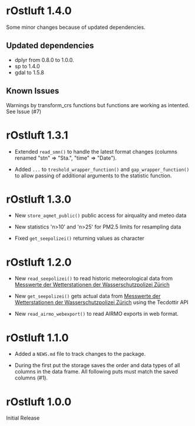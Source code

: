 # rOstluft 1.4.0

Some minor changes because of updated dependencies.

## Updated dependencies
  * dplyr from 0.8.0 to 1.0.0.
  * sp to 1.4.0
  * gdal to 1.5.8
    
## Known Issues

Warnings by transform_crs functions but functions are working as intented. See Issue (#7)


# rOstluft 1.3.1

* Extended `read_smn()` to handle the latest format changes (columns renamed "stn" => "Sta.", "time" => "Date").

* Added `...` to `treshold_wrapper_function()` and `gap_wrapper_function()` to allow passing of additional arguments to the statistic function.


# rOstluft 1.3.0

* New `store_aqmet_public()` public access for airquality and meteo data

* New statistics 'n>10' and 'n>25' for PM2.5 limits for resampling data

* Fixed `get_seepolizei()` returning values as character


# rOstluft 1.2.0

* New `read_seepolizei()` to read historic meteorological data from 
  [Messwerte der Wetterstationen der Wasserschutzpolizei Zürich](https://data.stadt-zuerich.ch/dataset/sid_wapo_wetterstationen)

* New `get_seepolizei()` gets actual data from 
  [Messwerte der Wetterstationen der Wasserschutzpolizei Zürich](https://data.stadt-zuerich.ch/dataset/sid_wapo_wetterstationen)
  using the Tecdottir API
  
* New `read_airmo_webexport()` to read AIRMO exports in web format.


# rOstluft 1.1.0

* Added a `NEWS.md` file to track changes to the package.

* During the first put the storage saves the order and data types of all columns in the data frame. All following puts
must match the saved columns (#1).


# rOstluft 1.0.0

Initial Release
